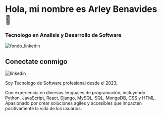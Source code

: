 ### <h1>Hola, mi nombre es Arley Benavides 👋</h1>

<h3>Tecnologo en Analisis y Desarrollo de Software</h3>

![fondo_linkedin](https://github.com/user-attachments/assets/648e2fd9-e380-471a-950f-bef8aadcc91a)
## Conectate conmigo
![linkedin](https://www.linkedin.com/in/arley-benavides-giraldo-615a35291/blob/master/Icons/LinkedIn.png)

Soy Tecnologo de Software profesional desde el 2023. 

Con experiencia en diversos lenguajes de programación, incluyendo Python, JavaScript, React, Django, MySQL, SQL, MongoDB, CSS y HTML. Apasionado por crear soluciones agiles y accesibles que impacten positivamente la vida de los usuarios.

<!--
**ArleyBG/ArleyBG** is a ✨ _special_ ✨ repository because its `README.md` (this file) appears on your GitHub profile.

Here are some ideas to get you started:

- 🔭 I’m currently working on ...
- 🌱 I’m currently learning ...
- 👯 I’m looking to collaborate on ...
- 🤔 I’m looking for help with ...
- 💬 Ask me about ...
- 📫 How to reach me: ...
- 😄 Pronouns: ...
- ⚡ Fun fact: ...
-->
